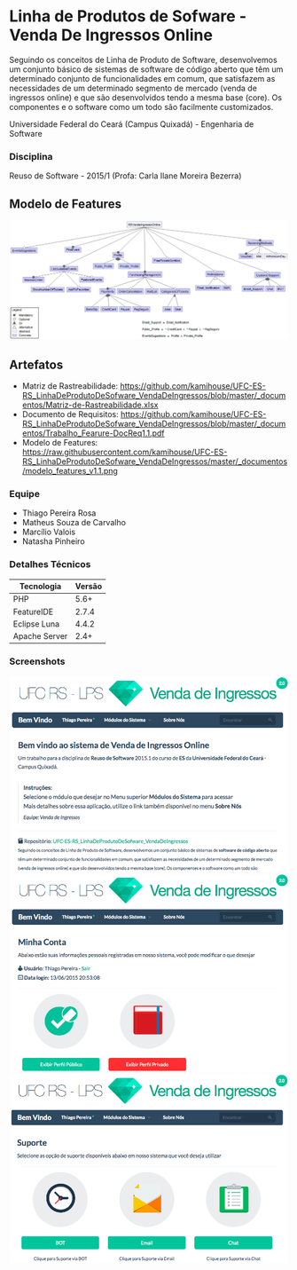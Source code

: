 # Linha de Produtos de Sofware - Venda De Ingressos Online
Seguindo os conceitos de Linha de Produto de Software, desenvolvemos um conjunto básico de sistemas de software de código aberto que têm um determinado conjunto de funcionalidades em comum, que satisfazem as necessidades de um determinado segmento de mercado (venda de ingressos online) e que são desenvolvidos tendo a mesma base (core).
Os componentes e o software como um todo são facilmente customizados.

Universidade Federal do Ceará (Campus Quixadá) - Engenharia de Software

### Disciplina
Reuso de Software - 2015/1
(Profa: Carla Ilane Moreira Bezerra)

## Modelo de Features
![modelo features](https://raw.githubusercontent.com/kamihouse/UFC-ES-RS_LinhaDeProdutoDeSofware_VendaDeIngressos/master/_documentos/modelo_features_v1.1.png)

## Artefatos
- Matriz de Rastreabilidade: https://github.com/kamihouse/UFC-ES-RS_LinhaDeProdutoDeSofware_VendaDeIngressos/blob/master/_documentos/Matriz-de-Rastreabilidade.xlsx
- Documento de Requisitos: https://github.com/kamihouse/UFC-ES-RS_LinhaDeProdutoDeSofware_VendaDeIngressos/blob/master/_documentos/Trabalho_Fearure-DocReq1.1.pdf
- Modelo de Features: https://raw.githubusercontent.com/kamihouse/UFC-ES-RS_LinhaDeProdutoDeSofware_VendaDeIngressos/master/_documentos/modelo_features_v1.1.png

### Equipe
- Thiago Pereira Rosa
- Matheus Souza de Carvalho
- Marcílio Valois
- Natasha Pinheiro

### Detalhes Técnicos

|Tecnologia     |Versão |
|---------------|-------|
|PHP            |5.6+   |
|FeatureIDE     |2.7.4  |
|Eclipse Luna   |4.4.2  |
|Apache Server  |2.4+   |

### Screenshots
![principal](https://raw.githubusercontent.com/kamihouse/UFC-ES-RS_LinhaDeProdutoDeSofware_VendaDeIngressos/master/_documentos/principal.png)
![login](https://raw.githubusercontent.com/kamihouse/UFC-ES-RS_LinhaDeProdutoDeSofware_VendaDeIngressos/master/_documentos/login.png)
![suporte](https://raw.githubusercontent.com/kamihouse/UFC-ES-RS_LinhaDeProdutoDeSofware_VendaDeIngressos/master/_documentos/suporte.png)